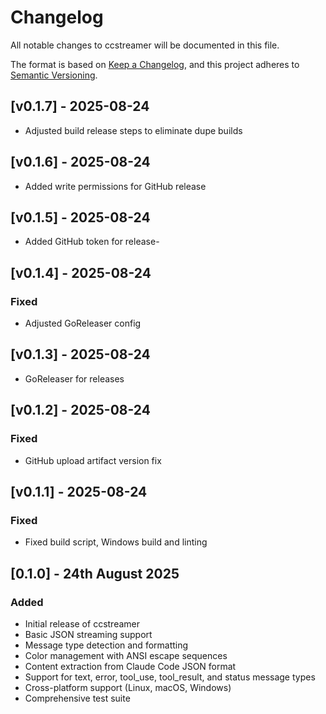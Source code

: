 # Changelog

All notable changes to ccstreamer will be documented in this file.

The format is based on [Keep a Changelog](https://keepachangelog.com/en/1.0.0/),
and this project adheres to [Semantic Versioning](https://semver.org/spec/v2.0.0.html).

## [v0.1.7] - 2025-08-24

- Adjusted build release steps to eliminate dupe builds


## [v0.1.6] - 2025-08-24

- Added write permissions for GitHub release


## [v0.1.5] - 2025-08-24

- Added GitHub token for release- 


## [v0.1.4] - 2025-08-24

### Fixed
- Adjusted GoReleaser config 


## [v0.1.3] - 2025-08-24

- GoReleaser for releases 


## [v0.1.2] - 2025-08-24

### Fixed
- GitHub upload artifact version fix


## [v0.1.1] - 2025-08-24

### Fixed
- Fixed build script, Windows build and linting 


## [0.1.0] - 24th August 2025

### Added
- Initial release of ccstreamer
- Basic JSON streaming support
- Message type detection and formatting
- Color management with ANSI escape sequences
- Content extraction from Claude Code JSON format
- Support for text, error, tool_use, tool_result, and status message types
- Cross-platform support (Linux, macOS, Windows)
- Comprehensive test suite
